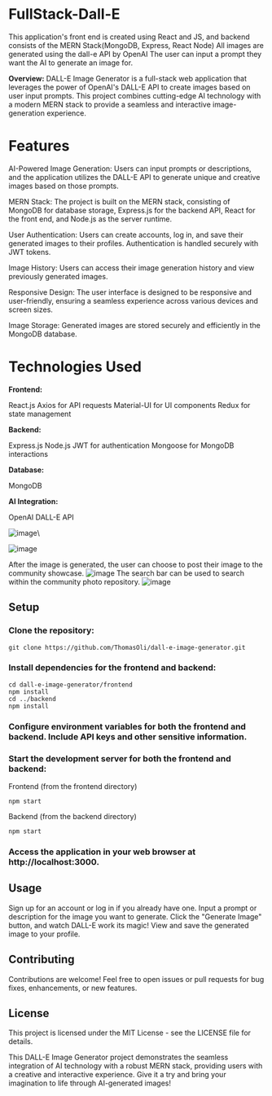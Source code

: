 # FullStack-Dall-E
This application's front end is created using React and JS, and backend consists of the MERN Stack(MongoDB, Express, React Node) All images are generated using the dall-e API by OpenAI
The user can input a prompt they want the AI to generate an image for.

**Overview:**
DALL-E Image Generator is a full-stack web application that leverages the power of OpenAI's DALL-E API to create images based on user input prompts. This project combines cutting-edge AI technology with a modern MERN stack to provide a seamless and interactive image-generation experience.

# Features

AI-Powered Image Generation: Users can input prompts or descriptions, and the application utilizes the DALL-E API to generate unique and creative images based on those prompts.

MERN Stack: The project is built on the MERN stack, consisting of MongoDB for database storage, Express.js for the backend API, React for the front end, and Node.js as the server runtime.

User Authentication: Users can create accounts, log in, and save their generated images to their profiles. Authentication is handled securely with JWT tokens.

Image History: Users can access their image generation history and view previously generated images.

Responsive Design: The user interface is designed to be responsive and user-friendly, ensuring a seamless experience across various devices and screen sizes.

Image Storage: Generated images are stored securely and efficiently in the MongoDB database.

# Technologies Used

**Frontend:**

React.js
Axios for API requests
Material-UI for UI components
Redux for state management

**Backend:**

Express.js
Node.js
JWT for authentication
Mongoose for MongoDB interactions

**Database:**

MongoDB

**AI Integration:**

OpenAI DALL-E API

![image](https://github.com/ThomasOli/FullStack-Dall-E/assets/51518411/840ac90d-dab5-4770-b9db-0c902748173a)\

![image](https://github.com/ThomasOli/FullStack-Dall-E/assets/51518411/89b03ede-3bd6-4162-99c4-9b332f884529)

After the image is generated, the user can choose to post their image to the community showcase.
![image](https://github.com/ThomasOli/FullStack-Dall-E/assets/51518411/b35b6a68-6ea4-46d8-bb40-f78fd578ae19)
The search bar can be used to search within the community photo repository.
![image](https://github.com/ThomasOli/FullStack-Dall-E/assets/51518411/6e4dfd07-ada5-4386-a560-f8e65dac75f5)






## Setup
### Clone the repository:
```
git clone https://github.com/ThomasOli/dall-e-image-generator.git

```
### Install dependencies for the frontend and backend:

```
cd dall-e-image-generator/frontend
npm install
cd ../backend
npm install
```
### Configure environment variables for both the frontend and backend. Include API keys and other sensitive information.

### Start the development server for both the frontend and backend:


Frontend (from the frontend directory)
```
npm start
```
Backend (from the backend directory)
```
npm start
```
### Access the application in your web browser at http://localhost:3000.

## Usage
Sign up for an account or log in if you already have one.
Input a prompt or description for the image you want to generate.
Click the "Generate Image" button, and watch DALL-E work its magic!
View and save the generated image to your profile.

## Contributing
Contributions are welcome! Feel free to open issues or pull requests for bug fixes, enhancements, or new features.

## License
This project is licensed under the MIT License - see the LICENSE file for details.

This DALL-E Image Generator project demonstrates the seamless integration of AI technology with a robust MERN stack, providing users with a creative and interactive experience. Give it a try and bring your imagination to life through AI-generated images!
